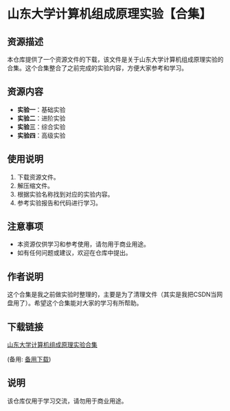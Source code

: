 # 山东大学计算机组成原理实验【合集】

## 资源描述

本仓库提供了一个资源文件的下载，该文件是关于山东大学计算机组成原理实验的合集。这个合集整合了之前完成的实验内容，方便大家参考和学习。

## 资源内容

- **实验一**：基础实验
- **实验二**：进阶实验
- **实验三**：综合实验
- **实验四**：高级实验

## 使用说明

1. 下载资源文件。
2. 解压缩文件。
3. 根据实验名称找到对应的实验内容。
4. 参考实验报告和代码进行学习。

## 注意事项

- 本资源仅供学习和参考使用，请勿用于商业用途。
- 如有任何问题或建议，欢迎在仓库中提出。

## 作者说明

这个合集是我之前做实验时整理的，主要是为了清理文件（其实是我把CSDN当网盘用了）。希望这个合集能对大家的学习有所帮助。

## 下载链接
[山东大学计算机组成原理实验合集](https://pan.quark.cn/s/a9dacc4ff762) 

(备用: [备用下载](https://pan.baidu.com/s/1J3bAkijawIZL0irW3NVuTg?pwd=1234))

## 说明

该仓库仅用于学习交流，请勿用于商业用途。
